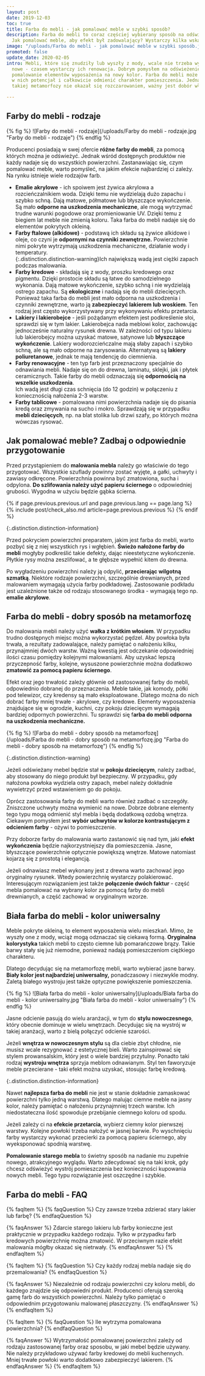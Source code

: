 ```yaml
---
layout: post
date: 2019-12-03
toc: true
title: Farba do mebli - jak pomalować meble w szybki sposób?
description: Farba do mebli to coraz częściej wybierany sposób na odświeżenie pomieszczenia.
  Jak pomalować meble, aby efekt był zadowalający? Wystarczy kilka wskazówek!
image: "/uploads/Farba do mebli - jak pomalować meble w szybki sposób.jpg"
promoted: false
update_date: 2020-02-05
intro: Mebli, które się znudziły lub wyszły z mody, wcale nie trzeba wymieniać na
  nowe - czasem wystarczy ich renowacja. Dobrym pomysłem na odświeżenie wnętrza jest
  pomalowanie elementów wyposażenia na nowy kolor. Farba do mebli może wydobyć drzemiący
  w nich potencjał i całkowicie odmienić charakter pomieszczenia. Jednak, aby efekt
  takiej metamorfozy nie okazał się rozczarowaniem, ważny jest dobór właściwego produktu.

---
```

## Farby do mebli - rodzaje

{% fig %}
![Farby do mebli - rodzaje](/uploads/Farby do mebli - rodzaje.jpg "Farby do mebli - rodzaje")
{% endfig %}

Producenci posiadają w swej ofercie **różne farby do mebli**, za pomocą których można je odświeżyć. Jednak wśród dostępnych produktów nie każdy nadaje się do wszystkich powierzchni. Zastanawiając się, czym pomalować meble, warto pomyśleć, na jakim efekcie najbardziej ci zależy. Na rynku istnieje wiele rodzajów farb.

* **Emalie akrylowe** - ich spoiwem jest żywica akrylowa a rozcieńczalnikiem woda. Dzięki temu nie wydzielają dużo zapachu i szybko schną. Dają matowe, półmatowe lub błyszczące wykończenie. Są mało **odporne na uszkodzenia mechaniczne**, ale mogą wytrzymać trudne warunki pogodowe oraz promieniowanie UV. Dzięki temu z biegiem lat meble nie zmienią koloru. Taka farba do mebli nadaje się do elementów pokrytych okleiną.
* **Farby ftalowe (alkidowe)** - podstawą ich składu są żywice alkidowe i oleje, co czyni je **odpornymi na czynniki zewnętrzne.** Powierzchnie nimi pokryte wytrzymają uszkodzenia mechaniczne, działanie wody i temperatury.  
  {:.distinction.distinction-warning}Ich największą wadą jest ciężki zapach podczas malowania.
* **Farby kredowe** - składają się z wody, proszku kredowego oraz pigmentu. Dzięki prostocie składu są łatwe do samodzielnego wykonania. Dają matowe wykończenie, szybko schną i nie wydzielają ostrego zapachu. Są **ekologiczne** i nadają się do mebli dziecięcych. Ponieważ taka farba do mebli jest mało odporna na uszkodzenia i czynniki zewnętrzne, warto ją **zabezpieczyć lakierem lub woskiem**. Ten rodzaj jest często wykorzystywany przy wykonywaniu efektu przetarcia.
* **Lakiery i lakierobejce** - jeśli pożądanym efektem jest podkreślenie słoi, sprawdzi się w tym lakier. Lakierobejca nada meblowi kolor, zachowując jednocześnie naturalny rysunek drewna. W zależności od typu lakieru lub lakierobejcy można uzyskać matowe, satynowe lub **błyszczące wykończenie**. Lakiery wodorozcieńczalne mają słaby zapach i szybko schną, ale są mało odporne na zarysowania. Alternatywą są **lakiery poliuretanowe**, jednak te mają tendencję do ciemnienia.
* **Farby renowacyjne** - ten typ farb jest przeznaczony specjalnie do odnawiania mebli. Nadaje się on do drewna, laminatu, sklejki, jak i płytek ceramicznych. Takie farby do mebli odznaczają się **odpornością na wszelkie uszkodzenia**.  
  Ich wadą jest długi czas schnięcia (do 12 godzin) w połączeniu z koniecznością nałożenia 2-3 warstw.
* **Farby tablicowe** - pomalowana nimi powierzchnia nadaje się do pisania kredą oraz zmywania na sucho i mokro. Sprawdzają się w przypadku **mebli dziecięcych**, np. na blat stolika lub drzwi szafy, po których można wówczas rysować.

## Jak pomalować meble? Zadbaj o odpowiednie przygotowanie

Przed przystąpieniem do **malowania mebla** należy go właściwie do tego przygotować. Wszystkie szuflady powinny zostać wyjęte, a gałki, uchwyty i zawiasy odkręcone. Powierzchnia powinna być zmatowiona, sucha i odpylona. **Do szlifowania należy użyć papieru ściernego** o odpowiedniej grubości. Wygodna w użyciu będzie gąbka ścierna.

{% if page.previous.previous.url and page.previous.lang == page.lang %}
{% include post/check_also.md article=page.previous.previous %}
{% endif %}

{:.distinction.distinction-information}

Przed pokryciem powierzchni preparatem, jakim jest farba do mebli, warto pozbyć się z niej wszystkich rys i wgłębień. **Świeżo nałożone farby do mebli** mogłyby podkreślić takie defekty, dając nieestetyczne wykończenie. Płytkie rysy można zeszlifować, a te głębsze wypełnić kitem do drewna.

Po wygładzeniu powierzchni należy ją odpylić, **przecierając wilgotną szmatką**. Niektóre rodzaje powierzchni, szczególnie drewnianych, przed malowaniem wymagają użycia farby podkładowej. Zastosowanie podkładu jest uzależnione także od rodzaju stosowanego środka - wymagają tego np. **emalie akrylowe**.

## Farba do mebli - dobry sposób na metamorfozę

Do malowania mebli należy użyć **wałka z krótkim włosiem**. W przypadku trudno dostępnych miejsc można wykorzystać pędzel. Aby powłoka była trwała, a rezultaty zadowalające, należy pamiętać o nałożeniu kilku, przynajmniej dwóch warstw. Ważną kwestią jest odczekanie odpowiedniej ilości czasu pomiędzy kolejnymi malowaniami. Aby uzyskać lepszą przyczepność farby, kolejne, wysuszone powierzchnie można dodatkowo **zmatowić za pomocą papieru ściernego**.

Efekt oraz jego trwałość zależy głównie od zastosowanej farby do mebli, odpowiednio dobranej do przeznaczenia. Meble takie, jak komody, półki pod telewizor, czy kredensy są mało eksploatowane. Dlatego można do nich dobrać farby mniej trwałe - akrylowe, czy kredowe. Elementy wyposażenia znajdujące się w ogrodzie, kuchni, czy pokoju dziecięcym wymagają bardziej odpornych powierzchni. Tu sprawdzi się f**arba do mebli odporna na uszkodzenia mechaniczne.**

{% fig %}
![Farba do mebli - dobry sposób na metamorfozę](/uploads/Farba do mebli - dobry sposób na metamorfozę.jpg "Farba do mebli - dobry sposób na metamorfozę")
{% endfig %}

{:.distinction.distinction-warning}

Jeżeli odświeżany mebel będzie stał w **pokoju dziecięcym**, należy zadbać, aby stosowany do niego produkt był bezpieczny. W przypadku, gdy nałożona powłoka wydziela ostry zapach, mebel należy dokładnie wywietrzyć przed wstawieniem go do pokoju.

Oprócz zastosowania farby do mebli warto również zadbać o szczegóły. Zniszczone uchwyty można wymienić na nowe. Dobrze dobrane elementy tego typu mogą odmienić styl mebla i będą dodatkową ozdobą wnętrza. Ciekawym pomysłem jest **wybór uchwytów w kolorze kontrastującym z odcieniem farby** - ożywi to pomieszczenie.

Przy doborze farby do malowania warto zastanowić się nad tym, jaki **efekt wykończenia** będzie najkorzystniejszy dla pomieszczenia. Jasne, błyszczące powierzchnie optycznie powiększą wnętrze. Matowe natomiast kojarzą się z prostotą i elegancją.

Jeżeli odnawiasz mebel wykonany jest z drewna warto zachować jego oryginalny rysunek. Wtedy powierzchnię wystarczy polakierować. Interesującym rozwiązaniem jest także **połączenie dwóch faktur** - część mebla pomalować na wybrany kolor za pomocą farby do mebli drewnianych, a część zachować w oryginalnym wzorze.

## Biała farba do mebli - kolor uniwersalny

Meble pokryte okleiną, to element wyposażenia wielu mieszkań. Mimo, że wyszły one z mody, wciąż mogą odznaczać się ciekawą formą. **Oryginalna kolorystyka** takich mebli to często ciemne lub pomarańczowe brązy. Takie barwy stały się już niemodne, ponieważ nadają pomieszczeniom ciężkiego charakteru.

Dlatego decydując się na metamorfozę mebli, warto wybierać jasne barwy. **Biały kolor jest najbardziej uniwersalny,** ponadczasowy i niezwykle modny. Zaletą białego wystroju jest także optyczne powiększenie pomieszczenia.

{% fig %}
![Biała farba do mebli - kolor uniwersalny](/uploads/Biała farba do mebli - kolor uniwersalny.jpg "Biała farba do mebli - kolor uniwersalny")
{% endfig %}

Jasne odcienie pasują do wielu aranżacji, w tym do **stylu nowoczesnego**, który obecnie dominuje w wielu wnętrzach. Decydując się na wystrój w takiej aranżacji, warto z bielą połączyć odcienie szarości.

Jeżeli **wnętrza w nowoczesnym stylu** są dla ciebie zbyt chłodne, nie musisz wcale rezygnować z estetycznej bieli. Warto zainspirować się stylem prowansalskim, który jest o wiele bardziej przytulny. Ponadto taki rodzaj **wystroju wnętrza** sprzyja meblom odnawianym. Styl ten faworyzuje meble przecierane - taki efekt można uzyskać, stosując farbę kredową.

{:.distinction.distinction-information}

Nawet **najlepsza farba do mebli** nie jest w stanie dokładnie zamaskować powierzchni tylko jedną warstwą. Dlatego malując ciemne meble na jasny kolor, należy pamiętać o nałożeniu przynajmniej trzech warstw. Ich niedostateczna ilość spowoduje przebijanie ciemnego koloru od spodu.

Jeżeli zależy ci na **efekcie przetarcia**, wybierz ciemny kolor pierwszej warstwy. Kolejne powłoki trzeba nałożyć w jasnej barwie. Po wyschnięciu farby wystarczy wykonać przecierki za pomocą papieru ściernego, aby wyeksponować spodnią warstwę.

**Pomalowanie starego mebla** to świetny sposób na nadanie mu zupełnie nowego, atrakcyjnego wyglądu. Warto zdecydować się na taki krok, gdy chcesz odświeżyć wystrój pomieszczenia bez konieczności kupowania nowych mebli. Tego typu rozwiązanie jest oszczędne i szybkie.

## Farba do mebli - FAQ

{% faqItem %}
{% faqQuestion %}
Czy zawsze trzeba zdzierać stary lakier lub farbę?
{% endfaqQuestion %}

{% faqAnswer %}
Zdarcie starego lakieru lub farby konieczne jest praktycznie w przypadku każdego rodzaju. Tylko w przypadku farb kredowych powierzchnię można zmatowić. W przeciwnym razie efekt malowania mógłby okazać się nietrwały.
{% endfaqAnswer %}
{% endfaqItem %}

{% faqItem %}
{% faqQuestion %}
Czy każdy rodzaj mebla nadaje się do przemalowania?
{% endfaqQuestion %}

{% faqAnswer %}
Niezależnie od rodzaju powierzchni czy koloru mebli, do każdego znajdzie się odpowiedni produkt. Producenci oferują szeroką gamę farb do wszystkich powierzchni. Należy tylko pamiętać o odpowiednim przygotowaniu malowanej płaszczyzny.
{% endfaqAnswer %}
{% endfaqItem %}

{% faqItem %}
{% faqQuestion %}
Ile wytrzyma pomalowana powierzchnia?
{% endfaqQuestion %}

{% faqAnswer %}
Wytrzymałość pomalowanej powierzchni zależy od rodzaju zastosowanej farby oraz sposobu, w jaki mebel będzie używany. Nie należy przykładowo używać farby kredowej do mebli kuchennych. Mniej trwałe powłoki warto dodatkowo zabezpieczyć lakierem.
{% endfaqAnswer %}
{% endfaqItem %}